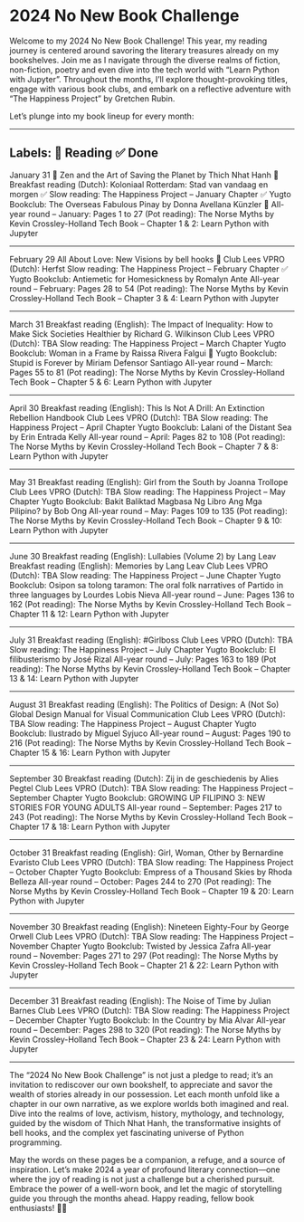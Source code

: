 # 2024 No New Book Challenge

Welcome to my 2024 No New Book Challenge! This year, my reading journey is centered around savoring the literary treasures already on my bookshelves.
Join me as I navigate through the diverse realms of fiction, non-fiction, poetry and even dive into the tech world with “Learn Python with Jupyter”.
Throughout the months, I’ll explore thought-provoking titles, engage with various book clubs, and embark on a reflective adventure with “The Happiness Project” by Gretchen Rubin.

Let’s plunge into my book lineup for every month:

--------------
Labels: 📖 Reading ✅ Done
--------------


January 31
📖 Zen and the Art of Saving the Planet by Thich Nhat Hanh
📖 Breakfast reading (Dutch): Koloniaal Rotterdam: Stad van vandaag en morgen
✅ Slow reading: The Happiness Project – January Chapter
✅ Yugto Bookclub: The Overseas Fabulous Pinay by Donna Avellana Künzler
📖 All-year round – January: Pages 1 to 27 (Pot reading): The Norse Myths by Kevin Crossley-Holland
Tech Book – Chapter 1 & 2: Learn Python with Jupyter

--------------

February 29
All About Love: New Visions by bell hooks
📖 Club Lees VPRO (Dutch): Herfst
Slow reading: The Happiness Project – February Chapter
✅ Yugto Bookclub: Antiemetic for Homesickness by Romalyn Ante
All-year round – February: Pages 28 to 54 (Pot reading): The Norse Myths by Kevin Crossley-Holland
Tech Book – Chapter 3 & 4: Learn Python with Jupyter

--------------

March 31
Breakfast reading (English): The Impact of Inequality: How to Make Sick Societies Healthier by Richard G. Wilkinson
Club Lees VPRO (Dutch): TBA
Slow reading: The Happiness Project – March Chapter
Yugto Bookclub: Woman in a Frame by Raissa Rivera Falgui
📖 Yugto Bookclub: Stupid is Forever by Miriam Defensor Santiago
All-year round – March: Pages 55 to 81 (Pot reading): The Norse Myths by Kevin Crossley-Holland
Tech Book – Chapter 5 & 6: Learn Python with Jupyter

--------------

April 30
Breakfast reading (English): This Is Not A Drill: An Extinction Rebellion Handbook
Club Lees VPRO (Dutch): TBA
Slow reading: The Happiness Project – April Chapter
Yugto Bookclub: Lalani of the Distant Sea by Erin Entrada Kelly
All-year round – April: Pages 82 to 108 (Pot reading): The Norse Myths by Kevin Crossley-Holland
Tech Book – Chapter 7 & 8: Learn Python with Jupyter

--------------

May 31
Breakfast reading (English): Girl from the South by Joanna Trollope
Club Lees VPRO (Dutch): TBA
Slow reading: The Happiness Project – May Chapter
Yugto Bookclub: Bakit Baliktad Magbasa Ng Libro Ang Mga Pilipino? by Bob Ong
All-year round – May: Pages 109 to 135 (Pot reading): The Norse Myths by Kevin Crossley-Holland
Tech Book – Chapter 9 & 10: Learn Python with Jupyter

--------------

June 30
Breakfast reading (English): Lullabies (Volume 2) by Lang Leav
Breakfast reading (English): Memories by Lang Leav
Club Lees VPRO (Dutch): TBA
Slow reading: The Happiness Project – June Chapter
Yugto Bookclub: Osipon sa tolong taramon: The oral folk narratives of Partido in three languages by Lourdes Lobis Nieva
All-year round – June: Pages 136 to 162 (Pot reading): The Norse Myths by Kevin Crossley-Holland
Tech Book – Chapter 11 & 12: Learn Python with Jupyter

--------------

July 31
Breakfast reading (English): #Girlboss
Club Lees VPRO (Dutch): TBA
Slow reading: The Happiness Project – July Chapter
Yugto Bookclub: El filibusterismo by José Rizal
All-year round – July: Pages 163 to 189 (Pot reading): The Norse Myths by Kevin Crossley-Holland
Tech Book – Chapter 13 & 14: Learn Python with Jupyter

--------------

August 31
Breakfast reading (English): The Politics of Design: A (Not So) Global Design Manual for Visual Communication
Club Lees VPRO (Dutch): TBA
Slow reading: The Happiness Project – August Chapter
Yugto Bookclub: Ilustrado by Miguel Syjuco
All-year round – August: Pages 190 to 216 (Pot reading): The Norse Myths by Kevin Crossley-Holland
Tech Book – Chapter 15 & 16: Learn Python with Jupyter

--------------

September 30
Breakfast reading (Dutch): Zij in de geschiedenis by Alies Pegtel
Club Lees VPRO (Dutch): TBA
Slow reading: The Happiness Project – September Chapter
Yugto Bookclub: GROWING UP FILIPINO 3: NEW STORIES FOR YOUNG ADULTS
All-year round – September: Pages 217 to 243 (Pot reading): The Norse Myths by Kevin Crossley-Holland
Tech Book – Chapter 17 & 18: Learn Python with Jupyter

--------------

October 31
Breakfast reading (English): Girl, Woman, Other by Bernardine Evaristo
Club Lees VPRO (Dutch): TBA
Slow reading: The Happiness Project – October Chapter
Yugto Bookclub: Empress of a Thousand Skies by Rhoda Belleza
All-year round – October: Pages 244 to 270 (Pot reading): The Norse Myths by Kevin Crossley-Holland
Tech Book – Chapter 19 & 20: Learn Python with Jupyter

--------------

November 30
Breakfast reading (English): Nineteen Eighty-Four by George Orwell
Club Lees VPRO (Dutch): TBA
Slow reading: The Happiness Project – November Chapter
Yugto Bookclub: Twisted by Jessica Zafra
All-year round – November: Pages 271 to 297 (Pot reading): The Norse Myths by Kevin Crossley-Holland
Tech Book – Chapter 21 & 22: Learn Python with Jupyter

--------------

December 31
Breakfast reading (English): The Noise of Time by Julian Barnes
Club Lees VPRO (Dutch): TBA
Slow reading: The Happiness Project – December Chapter
Yugto Bookclub: In the Country by Mia Alvar
All-year round – December: Pages 298 to 320 (Pot reading): The Norse Myths by Kevin Crossley-Holland
Tech Book – Chapter 23 & 24: Learn Python with Jupyter

--------------


The “2024 No New Book Challenge” is not just a pledge to read; it’s an invitation to rediscover our own bookshelf, to appreciate and savor the wealth of stories already in our possession.
Let each month unfold like a chapter in our own narrative, as we explore worlds both imagined and real. Dive into the realms of love, activism, history, mythology, and technology, guided by the wisdom of Thich Nhat Hanh, the transformative insights of bell hooks, and the complex yet fascinating universe of Python programming.

May the words on these pages be a companion, a refuge, and a source of inspiration. Let’s make 2024 a year of profound literary connection—one where the joy of reading is not just a challenge but a cherished pursuit. Embrace the power of a well-worn book, and let the magic of storytelling guide you through the months ahead. Happy reading, fellow book enthusiasts! 📖✨


